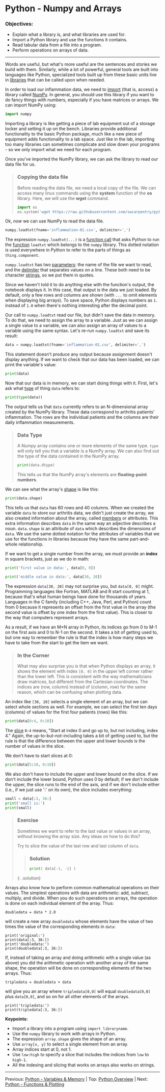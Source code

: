 # Python - Numpy and Arrays

### Objectives:
- Explain what a library is, and what libraries are used for.
- Import a Python library and use the functions it contains.
- Read tabular data from a file into a program.
- Perform operations on arrays of data.

---
Words are useful, but what's more useful are the sentences and stories we build with them.
Similarly, while a lot of powerful, general tools are built into languages like Python,
specialized tools built up from these basic units live in [libraries](python_reference.md#library) 
that can be called upon when needed.

In order to load our inflammation data, we need to [import](python_reference.md#import) (that is, access)
a library called [NumPy](http://docs.scipy.org/doc/numpy/ "NumPy Documentation").
In general, you should use this library if you want to do fancy things with numbers,
especially if you have matrices or arrays. We can import NumPy using:

~~~ python
import numpy
~~~

Importing a library is like getting a piece of lab equipment out of a storage locker and setting it up on the bench.
Libraries provide additional functionality to the basic Python package,
much like a new piece of equipment adds functionality to a lab space. Just like in the lab, importing too many libraries
can sometimes complicate and slow down your programs - so we only import what we need for each program.

Once you've imported the NumPy library, we can ask the library to read our data file for us.

> ### Copying the data file
>
> Before reading the data file, we need a local copy of the file.
> We can access many linux commands using the **system** function of the **os** library.
> Here, we will use the **wget** command.
>
> ~~~ python
> import os
> os.system('wget https://raw.githubusercontent.com/swcarpentry/python-novice-inflammation/gh-pages/data/inflammation-01.csv')
> ~~~
>

Ok, *now* we can use NumPy to read the data file.

~~~ python
numpy.loadtxt(fname='inflammation-01.csv', delimiter=',')
~~~

The expression `numpy.loadtxt(...)` is a [function call](python_reference.md#function)
that asks Python to run the [function](python_reference.md#function) `loadtxt` which belongs to the `numpy` library.
This dotted notation is used everywhere in Python
to refer to the parts of things as `thing.component`.

`numpy.loadtxt` has two [parameters](python_reference.md#parameter):
the name of the file we want to read,
and the [delimiter](python_reference.md#delimiter) that separates values on a line.
These both need to be character [strings](python_reference.md#string),
so we put them in quotes.

Since we haven't told it to do anything else with the function's output,
the notebook displays it.
In this case, that output is the data we just loaded.
By default, only a few rows and columns are shown
(with `...` to omit elements when displaying big arrays).
To save space, Python displays numbers as `1.` instead of `1.0`
when there's nothing interesting after the decimal point.

Our call to `numpy.loadtxt` read our file, but didn't save the data in memory.
To do that, we need to assign the array to a variable. 
Just as we can assign a single value to a variable, we can also assign an array of values
to a variable using the same syntax.  Let's re-run `numpy.loadtxt` and save its result:

~~~ python
data = numpy.loadtxt(fname='inflammation-01.csv', delimiter=',')
~~~

This statement doesn't produce any output because assignment doesn't display anything.
If we want to check that our data has been loaded,
we can print the variable's value:

~~~ python
print(data)
~~~

Now that our data is in memory, we can start doing things with it.
First, let's ask what [type](python_reference.md#type) of thing `data` refers to:

~~~ python
print(type(data))
~~~

The output tells us that `data` currently refers to
an N-dimensional array created by the NumPy library.
These data correspond to arthritis patients' inflammation.
The rows are the individual patients and the columns
are their daily inflammation measurements.

> ### Data Type
>
> A Numpy array contains one or more elements
> of the same type. `type` will only tell you that
> a variable is a NumPy array.
> We can also find out the type
> of the data contained in the NumPy array.
>
> ~~~ python
> print(data.dtype)
> ~~~
>
> This tells us that the NumPy array's elements are
> **floating-point numbers**.

We can see what the array's [shape](python_reference.md#shape) is like this:

~~~ python
print(data.shape)
~~~

This tells us that `data` has 60 rows and 40 columns. When we created the
variable `data` to store our arthritis data, we didn't just create the array, we also
created information about the array, called [members](python_reference.md#member) or
attributes. This extra information describes `data` in
the same way an adjective describes a noun.
`data.shape` is an attribute  of `data` which describes the dimensions of `data`.
We use the same dotted notation for the attributes of variables
that we use for the functions in libraries
because they have the same part-and-whole relationship.

If we want to get a single number from the array,
we must provide an **index** in square brackets,
just as we do in math:

~~~ python
print('first value in data:', data[0, 0])
~~~

~~~ python
print('middle value in data:', data[30, 20])
~~~

The expression `data[30, 20]` may not surprise you, but `data[0, 0]` might.
Programming languages like Fortran, MATLAB and R start counting at 1,
because that's what human beings have done for thousands of years.
Languages in the C family (including C++, Java, Perl, and Python) count from 0
because it represents an offset from the first value in the array (the second
value is offset by one index from the first value). This is closer to the way
that computers represent arrays.

As a result, if we have an M×N array in Python,
its indices go from 0 to M-1 on the first axis
and 0 to N-1 on the second. It takes a bit of getting used to,
but one way to remember the rule is that
the index is how many steps we have to take from the start to get the item we want.

> ### In the Corner
>
> What may also surprise you is that when Python displays an array,
> it shows the element with index `[0, 0]` in the upper left corner
> rather than the lower left.
> This is consistent with the way mathematicians draw matrices,
> but different from the Cartesian coordinates.
> The indices are (row, column) instead of (column, row) for the same reason,
> which can be confusing when plotting data.

An index like `[30, 20]` selects a single element of an array,
but we can select whole sections as well.
For example,
we can select the first ten days (columns) of values
for the first four patients (rows) like this:

~~~ python
print(data[0:4, 0:10])
~~~

The [slice](python_reference.md#slice) `0:4` means,
"Start at index 0 and go up to, but not including, index 4."
Again, the up-to-but-not-including takes a bit of getting used to,
but the rule is that the difference between the upper and lower bounds is the number of values in the slice.

We don't have to start slices at 0:

~~~ python
print(data[5:10, 0:10])
~~~

We also don't have to include the upper and lower bound on the slice.
If we don't include the lower bound, Python uses 0 by default;
if we don't include the upper, the slice runs to the end of the axis,
and if we don't include either (i.e., if we just use ':' on its own),
the slice includes everything:

~~~ python
small = data[:3, 36:]
print('small is:')
print(small)
~~~

> ### Exercise
> 
> Sometimes we want to refer to the last value or values in an array, without knowing the array size.
> Any ideas on how to do this?  
>
> Try to slice the value of the last row and last column of `data`.
>
> > ### Solution
> > ~~~ python
> > print( data[-1, -1] )
> > ~~~
> {: .solution}



Arrays also know how to perform common mathematical operations on their values.
The simplest operations with data are arithmetic:
add, subtract, multiply, and divide.
 When you do such operations on arrays,
the operation is done on each individual element of the array.
Thus:

~~~
doubledata = data * 2.0
~~~

will create a new array `doubledata`
whose elements have the value of two times the value of the corresponding elements in `data`:

~~~
print('original:')
print(data[:3, 36:])
print('doubledata:')
print(doubledata[:3, 36:])
~~~

If,
instead of taking an array and doing arithmetic with a single value (as above)
you did the arithmetic operation with another array of the same shape,
the operation will be done on corresponding elements of the two arrays.
Thus:

~~~
tripledata = doubledata + data
~~~

will give you an array where `tripledata[0,0]` will equal `doubledata[0,0]` plus `data[0,0]`,
and so on for all other elements of the arrays.

~~~
print('tripledata:')
print(tripledata[:3, 36:])
~~~

**Keypoints:**
- Import a library into a program using `import libraryname`.
- Use the `numpy` library to work with arrays in Python.
- The expression `array.shape` gives the shape of an array.
- Use `array[x, y]` to select a single element from an array.
- Array indices start at 0, not 1.
- Use `low:high` to specify a slice that includes the indices from `low` to `high-1`.
- All the indexing and slicing that works on arrays also works on strings.

---

Previous: [Python - Variables & Memory](intro_to_python_016_variables.md) | Top: [Python Overview](intro_to_python.md) | Next: [Python - Functions & Plotting](intro_to_python_018_plotting.md)
